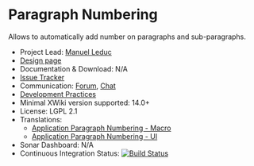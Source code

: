 # Paragraph Numbering

Allows to automatically add number on paragraphs and sub-paragraphs. 

* Project Lead: [Manuel Leduc](https://www.xwiki.org/xwiki/bin/view/XWiki/mleduc) 
* [Design page](https://design.xwiki.org/xwiki/bin/view/Proposal/ParagraphNumbering)
* Documentation & Download: N/A
* [Issue Tracker](http://jira.xwiki.org/browse/PNAPP)
* Communication: [Forum](https://forum.xwiki.org/), [Chat](https://dev.xwiki.org/xwiki/bin/view/Community/Chat)
* [Development Practices](http://dev.xwiki.org/) 
* Minimal XWiki version supported: 14.0+
* License: LGPL 2.1
* Translations: 
  * [Application Paragraph Numbering - Macro ](https://l10n.xwiki.org/projects/xwiki-contrib/application-paragraph-numbering-macro/)
  * [Application Paragraph Numbering - UI](https://l10n.xwiki.org/projects/xwiki-contrib/application-paragraph-numbering-ui/)
* Sonar Dashboard: N/A 
* Continuous Integration Status: [![Build Status](https://ci.xwiki.org/buildStatus/icon?job=XWiki+Contrib%2Fapplication-paragraph-numbering%2Fmain)](https://ci.xwiki.org/job/XWiki%20Contrib/job/application-paragraph-numbering/job/main/)
